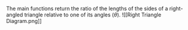 The main functions return the ratio of the lengths of the sides of a right-angled triangle relative to one of its angles $(\theta)$.
![[Right Triangle Diagram.png]]

